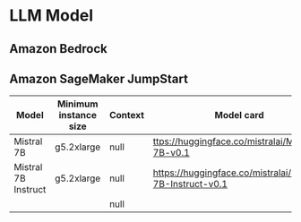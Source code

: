 # LLM Model

## Amazon Bedrock

## Amazon SageMaker JumpStart

<table><thead><tr><th>Model</th><th>Minimum instance size</th><th data-type="number">Context</th><th>Model card</th></tr></thead><tbody><tr><td>Mistral 7B</td><td>g5.2xlarge</td><td>null</td><td><a href="https://huggingface.co/mistralai/Mistral-7B-v0.1">ttps://huggingface.co/mistralai/Mistral-7B-v0.1</a></td></tr><tr><td>Mistral 7B Instruct</td><td>g5.2xlarge</td><td>null</td><td><a href="https://huggingface.co/mistralai/Mistral-7B-Instruct-v0.1">https://huggingface.co/mistralai/Mistral-7B-Instruct-v0.1</a></td></tr><tr><td></td><td></td><td>null</td><td></td></tr></tbody></table>
